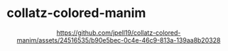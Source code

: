 # collatz-colored-manim

<div align="center">

https://github.com/jpell19/collatz-colored-manim/assets/24516535/b90e5bec-0c4e-46c9-813a-139aa8b20328

</div>